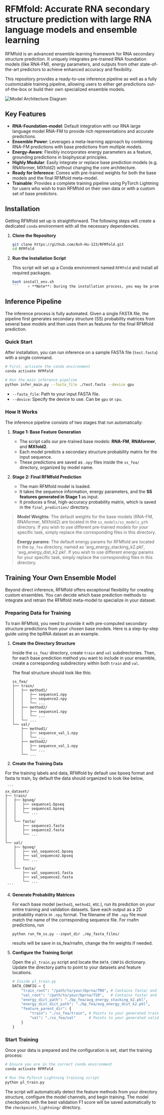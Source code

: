 # RFMfold: Accurate RNA secondary structure prediction with large RNA language models and ensemble learning

RFMfold is an advanced ensemble learning framework for RNA secondary structure prediction. It uniquely integrates pre-trained RNA foundation models (like RNA-FM), energy parameters, and outputs from other state-of-the-art predictors to achieve enhanced accuracy and flexibility.

This repository provides a ready-to-use inference pipeline as well as a fully customizable training pipeline, allowing users to either get predictions out-of-the-box or build their own specialized ensemble models.

![Model Architecture Diagram](https://github.com/AshHuHK/RFMfold/blob/main/fig.png)


## Key Features

- **RNA-Foundation-model**: Default integration with our RNA large language model RNA-FM to provide rich representations and accurate predictions.
- **Ensemble Power**: Leverages a meta-learning approach by combining RNA-FM predictions with base predictions from multiple models.
- **Energy-Aware**: Flexibly incorporates energy parameters as a feature, grounding predictions in biophysical principles.
- **Highly Modular**: Easily integrate or replace base prediction models (e.g. RNAformer, MXfold2) without changing the core architecture.
- **Ready for Inference**: Comes with pre-trained weights for both the base models and the final RFMfold meta-model.
- **Trainable**: Provides a complete training pipeline using PyTorch Lightning for users who wish to train RFMfold on their own data or with a custom set of base predictors.

## Installation

Getting RFMfold set up is straightforward. The following steps will create a dedicated `conda` environment with all the necessary dependencies.

1.  **Clone the Repository**

    ```bash
    git clone https://github.com/Ash-Hu-123/RFMfold.git
    cd RFMfold
    ```

2.  **Run the Installation Script**

    This script will set up a Conda environment named `RFMfold` and install all required packages.

    ```bash
    bash install_env.sh
    ```    > **Note**: During the installation process, you may be prompted to confirm installations. Please answer `yes` to all prompts to ensure a complete setup.

## Inference Pipeline

The inference process is fully automated. Given a single FASTA file, the pipeline first generates secondary structure (SS) probability matrices from several base models and then uses them as features for the final RFMfold prediction.

### Quick Start

After installation, you can run inference on a sample FASTA file (`test.fasta`) with a single command.

```bash
# First, activate the conda environment
conda activate RFMfold

# Run the main inference pipeline
python infer_main.py --fasta_file ./test.fasta --device gpu
```

-   `--fasta_file`: Path to your input FASTA file.
-   `--device`: Specify the device to use. Can be `gpu` or `cpu`.

### How It Works

The inference pipeline consists of two stages that run automatically:

1.  **Stage 1: Base Feature Generation**
    -   The script calls our pre-trained base models: **RNA-FM**, **RNAformer**, and **MXfold2**.
    -   Each model predicts a secondary structure probability matrix for the input sequence.
    -   These predictions are saved as `.npy` files inside the `ss_fea/` directory, organized by model name.

2.  **Stage 2: Final RFMfold Prediction**
    -   The main RFMfold model is loaded.
    -   It takes the sequence information, energy parameters, and the **SS features generated in Stage 1** as input.
    -   It produces a final, high-accuracy probability matrix, which is saved in the `final_prediction/` directory.

> **Model Weights**: The default weights for the base models (RNA-FM, RNAformer, MXfold2) are located in the `ss_models/ss_models_pth` directory. If you wish to use different pre-trained models for your specific task, simply replace the corresponding files in this directory.
> 
> **Energy params**: The default energy params for RFMfold are located in the `bp_fea` directory, named as 'avg_energy_stacking_k2.pkl', 'avg_energy_dist_k2.pkl'. If you wish to use different energy params for your specific task, simply replace the corresponding files in this directory.

## Training Your Own Ensemble Model

Beyond direct inference, RFMfold offers exceptional flexibility for creating custom ensembles. You can decide which base prediction methods to integrate and retrain the RFMfold meta-model to specialize in your dataset.

### Preparing Data for Training

To train RFMfold, you need to provide it with pre-computed secondary structure predictions from your chosen base models. Here is a step-by-step guide using the bpRNA dataset as an example.

1.  **Create the Directory Structure**

    Inside the `ss_fea/` directory, create `train` and `val` subdirectories. Then, for each base prediction method you want to include in your ensemble, create a corresponding subdirectory within both `train` and `val`.

    The final structure should look like this:
    ```
    ss_fea/
    ├── train/
    │   ├── method1/
    │   │   ├── sequence1.npy
    │   │   ├── sequence2.npy
    │   │   └── ...
    │   ├── method2/
    │   │   ├── sequence1.npy
    │   │   └── ...
    │   └── ...
    └── val/
        ├── method1/
        │   ├── sequence_val_1.npy
        │   └── ...
        ├── method2/
        │   ├── sequence_val_1.npy
        │   └── ...
        └── ...
    ```
2.  **Create the Training Data**
   
   For the training labels and data, RFMfold by default use bpseq format and fasta to train, by default the data should organized to look like below,
   
     ```
    xx_dataset/
    ├── train/
    │   ├── bpseq/
    │   │   ├── sequence1.bpseq
    │   │   ├── sequence2.bpseq
    │   │   └── ... 
    │   │
    │   └── fasta/
    │       ├── sequence1.fasta
    │       ├── sequence2.fasta
    │       └── ...
    │
    └── val/
        ├── bpseq/
        │   ├── val_sequence1.bpseq
        │   ├── val_sequence2.bpseq
        │   └── ...
        │
        └── fasta/
            ├── val_sequence1.fasta
            ├── val_sequence2.fasta
            └── ...
     ```
     
    
4.  **Generate Probability Matrices**

    For each base model (`method1`, `method2`, etc.), run its prediction on your entire training and validation datasets. Save each output as a 2D probability matrix in `.npy` format. The filename of the `.npy` file must match the name of the corresponding sequence file. For rnafm predictions, run
    ```
    python run_fm_ss.py --input_dir ./my_fasta_files/
    ```
    results will be save in ss_fea/rnafm, change the fm weights if needed.

    
5.  **Configure the Training Script**

    Open the `pl_train.py` script and locate the `DATA_CONFIG` dictionary. Update the directory paths to point to your datasets and feature locations.

    ```python
    # Inside pl_train.py
    DATA_CONFIG = {
        "train_root": "/path/to/your/bprna/TR0", # Contains fasta/ and bpseq/ for training
        "val_root": "/path/to/your/bprna/TS0",   # Contains fasta/ and bpseq/ for validation
        "energy_dict_path": "./bp_fea/avg_energy_stacking_k2.pkl",
        "energy_dist_dict_path": "./bp_fea/avg_energy_dist_k2.pkl",
        "feature_parent_dir": {
            "train": "./ss_fea/train", # Points to your generated train features
            "val": "./ss_fea/val"      # Points to your generated validation features
        }
    }
    ```

### Start Training

Once your data is prepared and the configuration is set, start the training process:

```bash
# Ensure you are in the correct conda environment
conda activate RFMfold

# Run the PyTorch Lightning training script
python pl_train.py
```

The script will automatically detect the feature methods from your directory structure, configure the model channels, and begin training. The model checkpoints with the best validation F1 score will be saved automatically to the `checkpoints_lightning/` directory.
